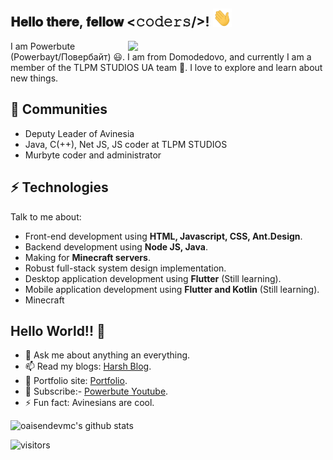 <h2> 𝐇𝐞𝐥𝐥𝐨 𝐭𝐡𝐞𝐫𝐞, 𝐟𝐞𝐥𝐥𝐨𝐰 <𝚌𝚘𝚍𝚎𝚛𝚜/>! <img src="https://raw.githubusercontent.com/ABSphreak/ABSphreak/master/gifs/Hi.gif" width="30px"></h2>

<img align='right' src='https://visage.surgeplay.com/full/512/8cc11508992e40518fea70cf7e877d70' width='316"'>

I am Powerbute (Powerbayt/Повербайт) 😃. I am from Domodedovo, and currently I am a member of the TLPM STUDIOS UA team 🏫. I love to explore and learn about new things.
## 👯 Communities
* Deputy Leader of Avinesia
* Java, C(++), Net JS, JS coder at TLPM STUDIOS
* Murbyte coder and administrator
## ⚡ Technologies
Talk to me about:
- Front-end development using **HTML, Javascript, CSS, Ant.Design**.
- Backend development using **Node JS, Java**.
- Making for **Minecraft servers**.
- Robust full-stack system design implementation.
- Desktop application development using **Flutter** (Still learning).
- Mobile application development using **Flutter and Kotlin** (Still learning).
- Minecraft
## Hello World!! 🤔
- 💬 Ask me about anything an everything.
- 📫 Read my blogs: [Harsh Blog](https://powerbute.murbyte.space).
- 🎯 Portfolio site: [Portfolio](https://powerbute.carrd.co).
- 🔔 Subscribe:- [Powerbute Youtube](https://www.youtube.com/@powerbute).
- ⚡ Fun fact: Avinesians are cool.

![oaisendevmc's github stats](https://github-readme-stats.vercel.app/api?username=paisendevmc&hide=["issues"]&show_icons=true)

![visitors](https://visitor-badge.glitch.me/badge?page_id=paisendevmc.paisendevmc)


